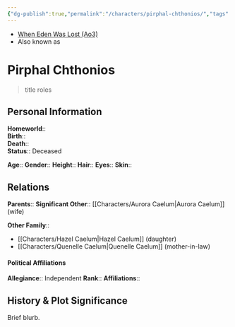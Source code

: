 ```yaml
---
{"dg-publish":true,"permalink":"/characters/pirphal-chthonios/","tags":["forcesensitive","unfinished"]}
---
```


- [When Eden Was Lost (Ao3)](https://archiveofourown.org/works/19334440/chapters/45992584)
- Also known as
# Pirphal Chthonios
>title roles

## Personal Information

**Homeworld**::  
**Birth**::  
**Death**::  
**Status**::  Deceased

**Age**:: 
**Gender**:: 
**Height**:: 
**Hair**:: 
**Eyes**:: 
**Skin**:: 

## Relations

**Parents**:: 
**Significant Other**::  [[Characters/Aurora Caelum\|Aurora Caelum]] (wife)

**Other Family**::
- [[Characters/Hazel Caelum\|Hazel Caelum]] (daughter)
- [[Characters/Quenelle Caelum\|Quenelle Caelum]] (mother-in-law)

#### Political Affiliations

**Allegiance**::  Independent
**Rank**:: 
**Affiliations**::  

## History & Plot Significance
Brief blurb.